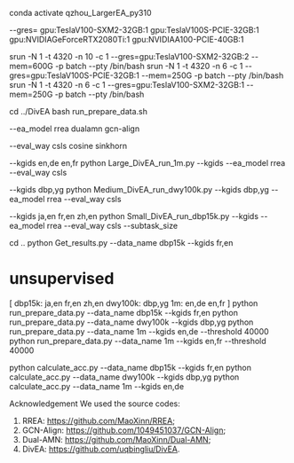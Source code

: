 conda activate qzhou_LargerEA_py310

--gres=
gpu:TeslaV100-SXM2-32GB:1 
gpu:TeslaV100S-PCIE-32GB:1
gpu:NVIDIAGeForceRTX2080Ti:1 
gpu:NVIDIAA100-PCIE-40GB:1 

srun -N 1 -t 4320 -n 10 -c 1 --gres=gpu:TeslaV100-SXM2-32GB:2 --mem=600G -p batch --pty /bin/bash
srun -N 1 -t 4320 -n 6 -c 1 --gres=gpu:TeslaV100S-PCIE-32GB:1 --mem=250G -p batch --pty /bin/bash
srun -N 1 -t 4320 -n 6 -c 1 --gres=gpu:TeslaV100-SXM2-32GB:1 --mem=250G -p batch --pty /bin/bash

cd ../DivEA
bash run_prepare_data.sh

--ea_model 
rrea dualamn gcn-align 

--eval_way 
csls cosine sinkhorn

--kgids 
en,de en,fr
python Large_DivEA_run_1m.py --kgids  --ea_model rrea --eval_way csls

--kgids 
dbp,yg
python Medium_DivEA_run_dwy100k.py --kgids dbp,yg --ea_model rrea --eval_way csls

--kgids 
ja,en fr,en zh,en
python Small_DivEA_run_dbp15k.py --kgids  --ea_model rrea --eval_way csls --subtask_size 

cd ..
python Get_results.py --data_name dbp15k --kgids fr,en

# unsupervised
[
    dbp15k:
    ja,en fr,en zh,en
    dwy100k:
    dbp,yg
    1m: 
    en,de en,fr
]
python run_prepare_data.py --data_name dbp15k --kgids fr,en
python run_prepare_data.py --data_name dwy100k --kgids dbp,yg
python run_prepare_data.py --data_name 1m --kgids en,de --threshold 40000
python run_prepare_data.py --data_name 1m --kgids en,fr --threshold 40000

python calculate_acc.py --data_name dbp15k --kgids fr,en
python calculate_acc.py --data_name dwy100k --kgids dbp,yg
python calculate_acc.py --data_name 1m --kgids en,de

Acknowledgement
We used the source codes:
1) RREA: https://github.com/MaoXinn/RREA;
2) GCN-Align: https://github.com/1049451037/GCN-Align;
3) Dual-AMN: https://github.com/MaoXinn/Dual-AMN;
4) DivEA: https://github.com/uqbingliu/DivEA.